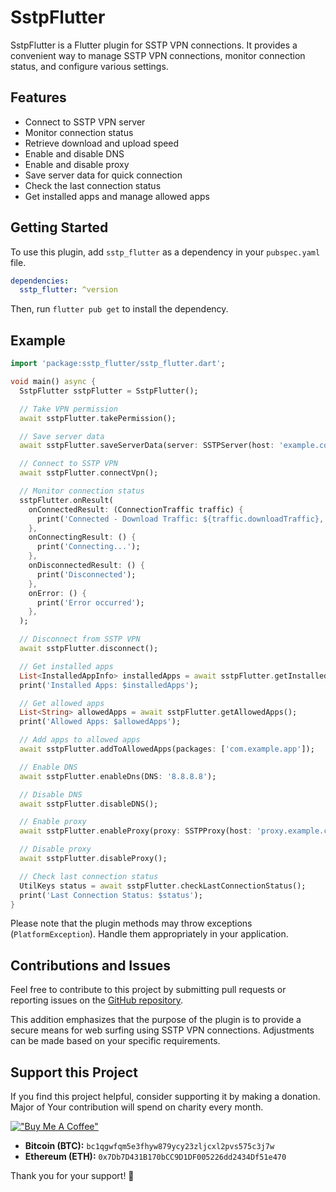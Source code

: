 # SstpFlutter

SstpFlutter is a Flutter plugin for SSTP VPN connections. It provides a convenient way to manage SSTP VPN connections, monitor connection status, and configure various settings.

## Features

- Connect to SSTP VPN server
- Monitor connection status
- Retrieve download and upload speed
- Enable and disable DNS
- Enable and disable proxy
- Save server data for quick connection
- Check the last connection status
- Get installed apps and manage allowed apps

## Getting Started

To use this plugin, add `sstp_flutter` as a dependency in your `pubspec.yaml` file.

```yaml
dependencies:
  sstp_flutter: ^version
```

Then, run `flutter pub get` to install the dependency.

## Example

```dart
import 'package:sstp_flutter/sstp_flutter.dart';

void main() async {
  SstpFlutter sstpFlutter = SstpFlutter();

  // Take VPN permission
  await sstpFlutter.takePermission();

  // Save server data
  await sstpFlutter.saveServerData(server: SSTPServer(host: 'example.com',port:443 , username: 'user', password: 'password',verifyHostName : false));

  // Connect to SSTP VPN
  await sstpFlutter.connectVpn();

  // Monitor connection status
  sstpFlutter.onResult(
    onConnectedResult: (ConnectionTraffic traffic) {
      print('Connected - Download Traffic: ${traffic.downloadTraffic}, Upload Traffic: ${traffic.uploadTraffic}');
    },
    onConnectingResult: () {
      print('Connecting...');
    },
    onDisconnectedResult: () {
      print('Disconnected');
    },
    onError: () {
      print('Error occurred');
    },
  );

  // Disconnect from SSTP VPN
  await sstpFlutter.disconnect();

  // Get installed apps
  List<InstalledAppInfo> installedApps = await sstpFlutter.getInstalledApps();
  print('Installed Apps: $installedApps');

  // Get allowed apps
  List<String> allowedApps = await sstpFlutter.getAllowedApps();
  print('Allowed Apps: $allowedApps');

  // Add apps to allowed apps
  await sstpFlutter.addToAllowedApps(packages: ['com.example.app']);

  // Enable DNS
  await sstpFlutter.enableDns(DNS: '8.8.8.8');

  // Disable DNS
  await sstpFlutter.disableDNS();

  // Enable proxy
  await sstpFlutter.enableProxy(proxy: SSTPProxy(host: 'proxy.example.com', port: 8080));

  // Disable proxy
  await sstpFlutter.disableProxy();

  // Check last connection status
  UtilKeys status = await sstpFlutter.checkLastConnectionStatus();
  print('Last Connection Status: $status');
}
```

Please note that the plugin methods may throw exceptions (`PlatformException`). Handle them appropriately in your application.

## Contributions and Issues

Feel free to contribute to this project by submitting pull requests or reporting issues on the [GitHub repository](https://github.com/NavidShokoufeh/sstp_flutter).

This addition emphasizes that the purpose of the plugin is to provide a secure means for web surfing using SSTP VPN connections. Adjustments can be made based on your specific requirements.

## Support this Project

If you find this project helpful, consider supporting it by making a donation. Major of Your contribution will spend on charity every month.

[!["Buy Me A Coffee"](https://www.buymeacoffee.com/assets/img/custom_images/orange_img.png)](https://www.buymeacoffee.com/navidshokoufeh)

- **Bitcoin (BTC):** `bc1qgwfqm5e3fhyw879ycy23zljcxl2pvs575c3j7w`
- **Ethereum (ETH):** `0x7Db7D431B170bCC9D1DF005226dd2434Df51e470`

Thank you for your support! 🚀